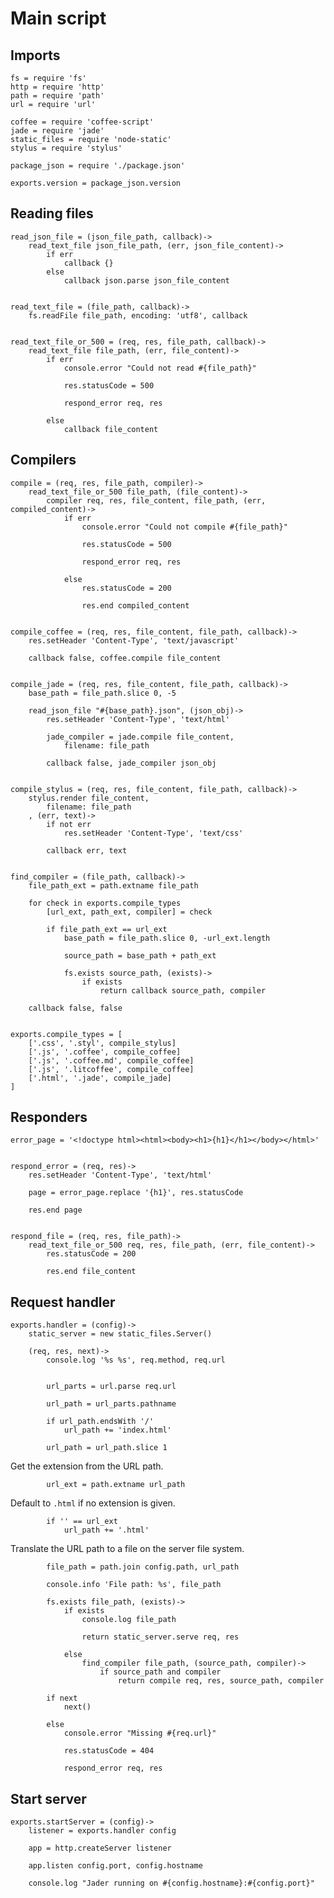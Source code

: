 # Main script

## Imports

	fs = require 'fs'
	http = require 'http'
	path = require 'path'
	url = require 'url'

	coffee = require 'coffee-script'
	jade = require 'jade'
	static_files = require 'node-static'
	stylus = require 'stylus'

	package_json = require './package.json'

	exports.version = package_json.version


## Reading files

	read_json_file = (json_file_path, callback)->
		read_text_file json_file_path, (err, json_file_content)->
			if err
				callback {}
			else
				callback json.parse json_file_content


	read_text_file = (file_path, callback)->
		fs.readFile file_path, encoding: 'utf8', callback


	read_text_file_or_500 = (req, res, file_path, callback)->
		read_text_file file_path, (err, file_content)->
			if err
				console.error "Could not read #{file_path}"

				res.statusCode = 500

				respond_error req, res

			else
				callback file_content


## Compilers

	compile = (req, res, file_path, compiler)->
		read_text_file_or_500 file_path, (file_content)->
			compiler req, res, file_content, file_path, (err, compiled_content)->
				if err
					console.error "Could not compile #{file_path}"

					res.statusCode = 500

					respond_error req, res

				else
					res.statusCode = 200

					res.end compiled_content


	compile_coffee = (req, res, file_content, file_path, callback)->
		res.setHeader 'Content-Type', 'text/javascript'

		callback false, coffee.compile file_content


	compile_jade = (req, res, file_content, file_path, callback)->
		base_path = file_path.slice 0, -5

		read_json_file "#{base_path}.json", (json_obj)->
			res.setHeader 'Content-Type', 'text/html'

			jade_compiler = jade.compile file_content,
				filename: file_path

			callback false, jade_compiler json_obj


	compile_stylus = (req, res, file_content, file_path, callback)->
		stylus.render file_content,
			filename: file_path
		, (err, text)->
			if not err
				res.setHeader 'Content-Type', 'text/css'

			callback err, text


	find_compiler = (file_path, callback)->
		file_path_ext = path.extname file_path

		for check in exports.compile_types
			[url_ext, path_ext, compiler] = check

			if file_path_ext == url_ext
				base_path = file_path.slice 0, -url_ext.length

				source_path = base_path + path_ext

				fs.exists source_path, (exists)->
					if exists
						return callback source_path, compiler

		callback false, false


	exports.compile_types = [
		['.css', '.styl', compile_stylus]
		['.js', '.coffee', compile_coffee]
		['.js', '.coffee.md', compile_coffee]
		['.js', '.litcoffee', compile_coffee]
		['.html', '.jade', compile_jade]
	]


## Responders

	error_page = '<!doctype html><html><body><h1>{h1}</h1></body></html>'


	respond_error = (req, res)->
		res.setHeader 'Content-Type', 'text/html'

		page = error_page.replace '{h1}', res.statusCode

		res.end page


	respond_file = (req, res, file_path)->
		read_text_file_or_500 req, res, file_path, (err, file_content)->
			res.statusCode = 200

			res.end file_content


## Request handler

	exports.handler = (config)->
		static_server = new static_files.Server()

		(req, res, next)->
			console.log '%s %s', req.method, req.url


			url_parts = url.parse req.url

			url_path = url_parts.pathname

			if url_path.endsWith '/'
				url_path += 'index.html'

			url_path = url_path.slice 1

Get the extension from the URL path.

			url_ext = path.extname url_path

Default to `.html` if no extension is given.

			if '' == url_ext
				url_path += '.html'


Translate the URL path to a file on the server file system.

			file_path = path.join config.path, url_path

			console.info 'File path: %s', file_path

			fs.exists file_path, (exists)->
				if exists
					console.log file_path

					return static_server.serve req, res

				else
					find_compiler file_path, (source_path, compiler)->
						if source_path and compiler
							return compile req, res, source_path, compiler

			if next
				next()

			else
				console.error "Missing #{req.url}"

				res.statusCode = 404

				respond_error req, res


## Start server

	exports.startServer = (config)->
		listener = exports.handler config

		app = http.createServer listener

		app.listen config.port, config.hostname

		console.log "Jader running on #{config.hostname}:#{config.port}"
